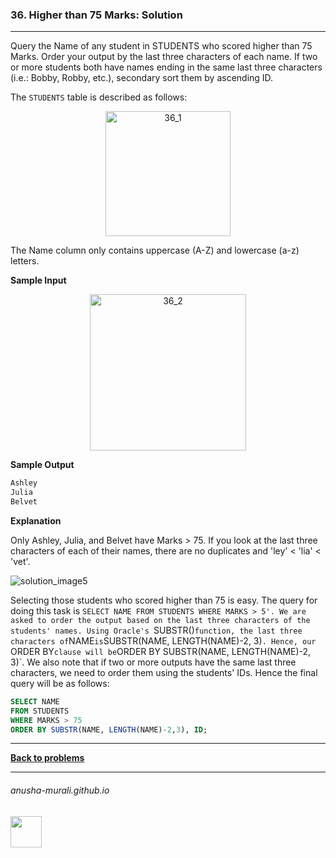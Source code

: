 ### 36. Higher than 75 Marks: Solution

---
 Query the Name of any student in STUDENTS who scored higher than 75 Marks. Order your output by the last three characters of each name. If two or more students both have names ending in the same last three characters (i.e.: Bobby, Robby, etc.), 
 secondary sort them by ascending ID.
 
The `STUDENTS` table is described as follows:

<p align="center">
<img width="200" alt="36_1" src="https://github.com/user-attachments/assets/405a7322-3677-4a08-ae05-6f9e42c8b883" />
</p>

The Name column only contains uppercase (A-Z) and lowercase (a-z) letters.

**Sample Input**

<p align="center">
<img width="250" alt="36_2" src="https://github.com/user-attachments/assets/81576432-35f9-4621-96d7-2857bc5c53fe" />
</p>

**Sample Output**

```sql
Ashley
Julia
Belvet
```

**Explanation**

Only Ashley, Julia, and Belvet have Marks > 75. If you look at the last three characters of each of their names, 
there are no duplicates and 'ley' < 'lia' < 'vet'.

![solution_image5](https://github.com/user-attachments/assets/82f796e0-28cb-4ef0-bcdc-1a701ce7db53)

Selecting those students who scored higher than 75 is easy. The query for doing this task is `SELECT NAME FROM STUDENTS WHERE MARKS > 5'. We are asked to order the output based on the last three characters of the students' names. Using Oracle's `SUBSTR()` function, the last three characters of `NAME` is `SUBSTR(NAME, LENGTH(NAME)-2, 3)`. Hence, our `ORDER BY` clause will be `ORDER BY SUBSTR(NAME, LENGTH(NAME)-2, 3)`. We also note that if two or more outputs have the same last three characters, we need to order them using the students' IDs. Hence the final query will be as follows:

```sql
SELECT NAME 
FROM STUDENTS
WHERE MARKS > 75
ORDER BY SUBSTR(NAME, LENGTH(NAME)-2,3), ID;
```

---

**[Back to problems](./problems.md)**

* * *
###### anusha-murali.github.io

<img src="https://github.com/anusha-murali/anusha-murali.github.io/assets/111596338/639243aa-2857-4595-a65a-7852762bb002" width="50" height="50"/>

